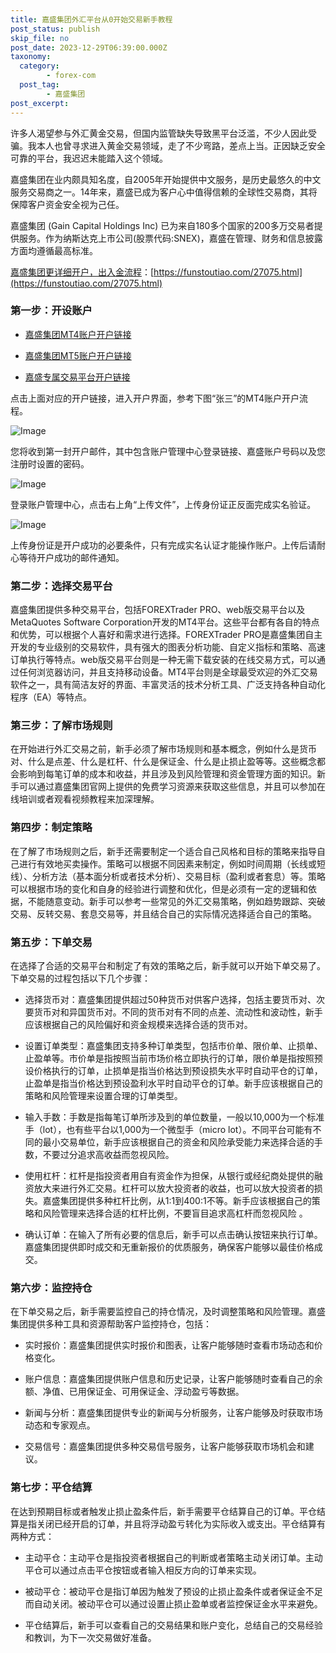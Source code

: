 ```yaml
---
title: 嘉盛集团外汇平台从0开始交易新手教程
post_status: publish
skip_file: no
post_date: 2023-12-29T06:39:00.000Z
taxonomy:
  category:
        - forex-com
  post_tag:
        - 嘉盛集团
post_excerpt: 
---
```

许多人渴望参与外汇黄金交易，但国内监管缺失导致黑平台泛滥，不少人因此受骗。我本人也曾寻求进入黄金交易领域，走了不少弯路，差点上当。正因缺乏安全可靠的平台，我迟迟未能踏入这个领域。

嘉盛集团在业内颇具知名度，自2005年开始提供中文服务，是历史最悠久的中文服务交易商之一。14年来，嘉盛已成为客户心中值得信赖的全球性交易商，其将保障客户资金安全视为己任。

嘉盛集团 (Gain Capital Holdings Inc) 已为来自180多个国家的200多万交易者提供服务。作为纳斯达克上市公司(股票代码:SNEX)，嘉盛在管理、财务和信息披露方面均遵循最高标准。

[嘉盛集团更详细开户，出入金流程](https://funstoutiao.com/27075.html)：[https://funstoutiao.com/27075.html](https://funstoutiao.com/27075.html)

### 第一步：开设账户

* [嘉盛集团MT4账户开户链接](https://s.ssgg.net/jsmt4)

* [嘉盛集团MT5账户开户链接](https://s.ssgg.net/jsmt5)

* [嘉盛专属交易平台开户链接](https://s.ssgg.net/js)

点击上面对应的开户链接，进入开户界面，参考下图“张三”的MT4账户开户流程。

![Image](https://prod-files-secure.s3.us-west-2.amazonaws.com/39ed1227-6d7d-4570-be36-9ccd4a2c4241/7a167aea-686b-400d-af59-4e18eb607a40/640.png?X-Amz-Algorithm=AWS4-HMAC-SHA256&X-Amz-Content-Sha256=UNSIGNED-PAYLOAD&X-Amz-Credential=ASIAZI2LB466VRZMBJZ7%2F20250606%2Fus-west-2%2Fs3%2Faws4_request&X-Amz-Date=20250606T041310Z&X-Amz-Expires=3600&X-Amz-Security-Token=IQoJb3JpZ2luX2VjEHwaCXVzLXdlc3QtMiJGMEQCIGMy68V3I7vp9uwBYJ2OEFv9ieljiypkijFVpkuIw%2BYXAiBKIe2VtJfHDrpwZ4L7VU44SYoWavYJZKT57N%2BP2DJ%2F%2FSr%2FAwhVEAAaDDYzNzQyMzE4MzgwNSIMDMoS3TG2L2P5dKGVKtwDKDgXedwoLjXtLXSLzOLFSLZTlkdr%2B0UJ5a0j435EgmanCCgoUlUB0tBSIqwOTJkDO5iZQSsOsQddpX3zokmWvM5EQvomv1cVtKnvt9UT9rbYx2I%2BA7i2tTyvNKGnUkl49aEEbU18cHqOd6NNRBK2NPN16aWBdVXjFpiekmbYY4QSzlaHhtjlXqXyrJ5LSXgnY%2BAM%2FjJVcyqdNm0wIjNeRbbn3yh7%2FxG7qaoBRc5j04cIcKgUA33hda4P0bNIZbce61x9oSUoZwR3BwfpXIDpqhZIsWfNrGBIREivdkrRaExeWA0PtTfP1PtX48LsXqyj5TA2bgc9XyNqRju2ctzcVi21gilN3M3yzxK%2BaUaBJzOeh6MgndRHpONQ0rY%2Bvd6dfE9f8H%2BaG2Uj2D0cdFN0eeOlxgOHKgAF8xKSlpVF8lPfBMYQG9XMG4aq09nAzo122dy9KhDvVa%2FjjEck1qACB6%2FsgcOClJDSEpFKc9RAuHPPX9azSSdS3sVvqi0xs25YjPu%2FZBjvIYy1YKV6XXSzHPBmAwV148ueVhdTD7LT09jsmrkp1im%2BEuXrcpF960yJ1qHpnpLknd9zCdEl%2B3MgzADugA%2FpNVx%2Fx%2FkBhMR2%2BfN20bq2G8PWg87fT%2F0w082JwgY6pgETpnP5iDD1EhC7TsCnmWr4wxHtGpYUg26YCEgYlCdE0hVbZwe44JIRSYiiJst77D8qBIy88lov%2BUV3QgLPGsed4UvdDz1cd8Qs74tbXGbQCZy9v7bkan5Nw4CBHmgbsGlJQvvTY69%2FWuIiC6faJ3d0V67w3PxJ1LrYgzyF%2BqGi5AexGAzR7EUAWRvD6mLa6PXv%2BI0jKBUKq3mZDBZkI%2BREHbQo95Dz&X-Amz-Signature=c625c864d9b6764059b177f536a4a8e5f276cce9e67cbcd9cfb33f5ccaa36efb&X-Amz-SignedHeaders=host&x-id=GetObject)

您将收到第一封开户邮件，其中包含账户管理中心登录链接、嘉盛账户号码以及您注册时设置的密码。

![Image](https://prod-files-secure.s3.us-west-2.amazonaws.com/39ed1227-6d7d-4570-be36-9ccd4a2c4241/eaa1c6b3-2877-4284-a0e1-530e222c27fb/image.png?X-Amz-Algorithm=AWS4-HMAC-SHA256&X-Amz-Content-Sha256=UNSIGNED-PAYLOAD&X-Amz-Credential=ASIAZI2LB466VRZMBJZ7%2F20250606%2Fus-west-2%2Fs3%2Faws4_request&X-Amz-Date=20250606T041310Z&X-Amz-Expires=3600&X-Amz-Security-Token=IQoJb3JpZ2luX2VjEHwaCXVzLXdlc3QtMiJGMEQCIGMy68V3I7vp9uwBYJ2OEFv9ieljiypkijFVpkuIw%2BYXAiBKIe2VtJfHDrpwZ4L7VU44SYoWavYJZKT57N%2BP2DJ%2F%2FSr%2FAwhVEAAaDDYzNzQyMzE4MzgwNSIMDMoS3TG2L2P5dKGVKtwDKDgXedwoLjXtLXSLzOLFSLZTlkdr%2B0UJ5a0j435EgmanCCgoUlUB0tBSIqwOTJkDO5iZQSsOsQddpX3zokmWvM5EQvomv1cVtKnvt9UT9rbYx2I%2BA7i2tTyvNKGnUkl49aEEbU18cHqOd6NNRBK2NPN16aWBdVXjFpiekmbYY4QSzlaHhtjlXqXyrJ5LSXgnY%2BAM%2FjJVcyqdNm0wIjNeRbbn3yh7%2FxG7qaoBRc5j04cIcKgUA33hda4P0bNIZbce61x9oSUoZwR3BwfpXIDpqhZIsWfNrGBIREivdkrRaExeWA0PtTfP1PtX48LsXqyj5TA2bgc9XyNqRju2ctzcVi21gilN3M3yzxK%2BaUaBJzOeh6MgndRHpONQ0rY%2Bvd6dfE9f8H%2BaG2Uj2D0cdFN0eeOlxgOHKgAF8xKSlpVF8lPfBMYQG9XMG4aq09nAzo122dy9KhDvVa%2FjjEck1qACB6%2FsgcOClJDSEpFKc9RAuHPPX9azSSdS3sVvqi0xs25YjPu%2FZBjvIYy1YKV6XXSzHPBmAwV148ueVhdTD7LT09jsmrkp1im%2BEuXrcpF960yJ1qHpnpLknd9zCdEl%2B3MgzADugA%2FpNVx%2Fx%2FkBhMR2%2BfN20bq2G8PWg87fT%2F0w082JwgY6pgETpnP5iDD1EhC7TsCnmWr4wxHtGpYUg26YCEgYlCdE0hVbZwe44JIRSYiiJst77D8qBIy88lov%2BUV3QgLPGsed4UvdDz1cd8Qs74tbXGbQCZy9v7bkan5Nw4CBHmgbsGlJQvvTY69%2FWuIiC6faJ3d0V67w3PxJ1LrYgzyF%2BqGi5AexGAzR7EUAWRvD6mLa6PXv%2BI0jKBUKq3mZDBZkI%2BREHbQo95Dz&X-Amz-Signature=1a2fdec314c0e34fdea06b60dd2a4aa8d2acb3da5ede3b60e0b54af1713437ca&X-Amz-SignedHeaders=host&x-id=GetObject)

登录账户管理中心，点击右上角“上传文件”，上传身份证正反面完成实名验证。

![Image](https://prod-files-secure.s3.us-west-2.amazonaws.com/39ed1227-6d7d-4570-be36-9ccd4a2c4241/54090639-09fc-46b4-a135-e0289f707147/image.png?X-Amz-Algorithm=AWS4-HMAC-SHA256&X-Amz-Content-Sha256=UNSIGNED-PAYLOAD&X-Amz-Credential=ASIAZI2LB466VRZMBJZ7%2F20250606%2Fus-west-2%2Fs3%2Faws4_request&X-Amz-Date=20250606T041310Z&X-Amz-Expires=3600&X-Amz-Security-Token=IQoJb3JpZ2luX2VjEHwaCXVzLXdlc3QtMiJGMEQCIGMy68V3I7vp9uwBYJ2OEFv9ieljiypkijFVpkuIw%2BYXAiBKIe2VtJfHDrpwZ4L7VU44SYoWavYJZKT57N%2BP2DJ%2F%2FSr%2FAwhVEAAaDDYzNzQyMzE4MzgwNSIMDMoS3TG2L2P5dKGVKtwDKDgXedwoLjXtLXSLzOLFSLZTlkdr%2B0UJ5a0j435EgmanCCgoUlUB0tBSIqwOTJkDO5iZQSsOsQddpX3zokmWvM5EQvomv1cVtKnvt9UT9rbYx2I%2BA7i2tTyvNKGnUkl49aEEbU18cHqOd6NNRBK2NPN16aWBdVXjFpiekmbYY4QSzlaHhtjlXqXyrJ5LSXgnY%2BAM%2FjJVcyqdNm0wIjNeRbbn3yh7%2FxG7qaoBRc5j04cIcKgUA33hda4P0bNIZbce61x9oSUoZwR3BwfpXIDpqhZIsWfNrGBIREivdkrRaExeWA0PtTfP1PtX48LsXqyj5TA2bgc9XyNqRju2ctzcVi21gilN3M3yzxK%2BaUaBJzOeh6MgndRHpONQ0rY%2Bvd6dfE9f8H%2BaG2Uj2D0cdFN0eeOlxgOHKgAF8xKSlpVF8lPfBMYQG9XMG4aq09nAzo122dy9KhDvVa%2FjjEck1qACB6%2FsgcOClJDSEpFKc9RAuHPPX9azSSdS3sVvqi0xs25YjPu%2FZBjvIYy1YKV6XXSzHPBmAwV148ueVhdTD7LT09jsmrkp1im%2BEuXrcpF960yJ1qHpnpLknd9zCdEl%2B3MgzADugA%2FpNVx%2Fx%2FkBhMR2%2BfN20bq2G8PWg87fT%2F0w082JwgY6pgETpnP5iDD1EhC7TsCnmWr4wxHtGpYUg26YCEgYlCdE0hVbZwe44JIRSYiiJst77D8qBIy88lov%2BUV3QgLPGsed4UvdDz1cd8Qs74tbXGbQCZy9v7bkan5Nw4CBHmgbsGlJQvvTY69%2FWuIiC6faJ3d0V67w3PxJ1LrYgzyF%2BqGi5AexGAzR7EUAWRvD6mLa6PXv%2BI0jKBUKq3mZDBZkI%2BREHbQo95Dz&X-Amz-Signature=82f5444c570eb5321ceb0b02cc56547a7d86edc5be453290f01041b3163659ed&X-Amz-SignedHeaders=host&x-id=GetObject)

上传身份证是开户成功的必要条件，只有完成实名认证才能操作账户。上传后请耐心等待开户成功的邮件通知。

### 第二步：选择交易平台

嘉盛集团提供多种交易平台，包括FOREXTrader PRO、web版交易平台以及MetaQuotes Software Corporation开发的MT4平台。这些平台都有各自的特点和优势，可以根据个人喜好和需求进行选择。FOREXTrader PRO是嘉盛集团自主开发的专业级别的交易软件，具有强大的图表分析功能、自定义指标和策略、高速订单执行等特点。web版交易平台则是一种无需下载安装的在线交易方式，可以通过任何浏览器访问，并且支持移动设备。MT4平台则是全球最受欢迎的外汇交易软件之一，具有简洁友好的界面、丰富灵活的技术分析工具、广泛支持各种自动化程序（EA）等特点。

### 第三步：了解市场规则

在开始进行外汇交易之前，新手必须了解市场规则和基本概念，例如什么是货币对、什么是点差、什么是杠杆、什么是保证金、什么是止损止盈等等。这些概念都会影响到每笔订单的成本和收益，并且涉及到风险管理和资金管理方面的知识。新手可以通过嘉盛集团官网上提供的免费学习资源来获取这些信息，并且可以参加在线培训或者观看视频教程来加深理解。

### 第四步：制定策略

在了解了市场规则之后，新手还需要制定一个适合自己风格和目标的策略来指导自己进行有效地买卖操作。策略可以根据不同因素来制定，例如时间周期（长线或短线）、分析方法（基本面分析或者技术分析）、交易目标（盈利或者套息）等。策略可以根据市场的变化和自身的经验进行调整和优化，但是必须有一定的逻辑和依据，不能随意变动。新手可以参考一些常见的外汇交易策略，例如趋势跟踪、突破交易、反转交易、套息交易等，并且结合自己的实际情况选择适合自己的策略。

### 第五步：下单交易

在选择了合适的交易平台和制定了有效的策略之后，新手就可以开始下单交易了。下单交易的过程包括以下几个步骤：

* 选择货币对：嘉盛集团提供超过50种货币对供客户选择，包括主要货币对、次要货币对和异国货币对。不同的货币对有不同的点差、流动性和波动性，新手应该根据自己的风险偏好和资金规模来选择合适的货币对。

* 设置订单类型：嘉盛集团支持多种订单类型，包括市价单、限价单、止损单、止盈单等。市价单是指按照当前市场价格立即执行的订单，限价单是指按照预设价格执行的订单，止损单是指当价格达到预设损失水平时自动平仓的订单，止盈单是指当价格达到预设盈利水平时自动平仓的订单。新手应该根据自己的策略和风险管理来设置合理的订单类型。

* 输入手数：手数是指每笔订单所涉及到的单位数量，一般以10,000为一个标准手（lot），也有些平台以1,000为一个微型手（micro lot）。不同平台可能有不同的最小交易单位，新手应该根据自己的资金和风险承受能力来选择合适的手数，不要过分追求高收益而忽视风险。

* 使用杠杆：杠杆是指投资者用自有资金作为担保，从银行或经纪商处提供的融资放大来进行外汇交易。杠杆可以放大投资者的收益，也可以放大投资者的损失。嘉盛集团提供多种杠杆比例，从1:1到400:1不等。新手应该根据自己的策略和风险管理来选择合适的杠杆比例，不要盲目追求高杠杆而忽视风险 。

* 确认订单：在输入了所有必要的信息后，新手可以点击确认按钮来执行订单。嘉盛集团提供即时成交和无重新报价的优质服务，确保客户能够以最佳价格成交。

### 第六步：监控持仓

在下单交易之后，新手需要监控自己的持仓情况，及时调整策略和风险管理。嘉盛集团提供多种工具和资源帮助客户监控持仓，包括：

* 实时报价：嘉盛集团提供实时报价和图表，让客户能够随时查看市场动态和价格变化。

* 账户信息：嘉盛集团提供账户信息和历史记录，让客户能够随时查看自己的余额、净值、已用保证金、可用保证金、浮动盈亏等数据。

* 新闻与分析：嘉盛集团提供专业的新闻与分析服务，让客户能够及时获取市场动态和专家观点。

* 交易信号：嘉盛集团提供多种交易信号服务，让客户能够获取市场机会和建议。

### 第七步：平仓结算

在达到预期目标或者触发止损止盈条件后，新手需要平仓结算自己的订单。平仓结算是指关闭已经开启的订单，并且将浮动盈亏转化为实际收入或支出。平仓结算有两种方式：

* 主动平仓：主动平仓是指投资者根据自己的判断或者策略主动关闭订单。主动平仓可以通过点击平仓按钮或者输入相反方向的订单来实现。

* 被动平仓：被动平仓是指订单因为触发了预设的止损止盈条件或者保证金不足而自动关闭。被动平仓可以通过设置止损止盈单或者监控保证金水平来避免。

* 平仓结算后，新手可以查看自己的交易结果和账户变化，总结自己的交易经验和教训，为下一次交易做好准备。